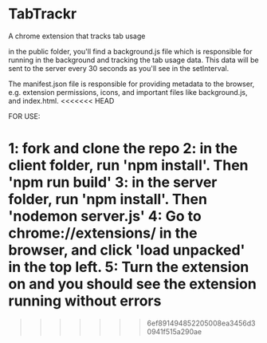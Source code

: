 # TabTrackr
A chrome extension that tracks tab usage

in the public folder, you'll find a background.js file which is responsible for running in the background and tracking the tab usage data. This data will be sent to the server every 30 seconds as you'll see in the setInterval.

The manifest.json file is responsible for providing metadata to the browser, e.g. extension permissions, icons, and important files like background.js, and index.html.
<<<<<<< HEAD


FOR USE:

1: fork and clone the repo
2: in the client folder, run 'npm install'. Then 'npm run build'
3: in the server folder, run 'npm install'. Then 'nodemon server.js'
4: Go to chrome://extensions/ in the browser, and click 'load unpacked' in the top left.
5: Turn the extension on and you should see the extension running without errors
=======
>>>>>>> 6ef891494852205008ea3456d30941f515a290ae
